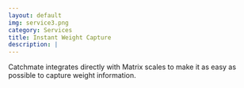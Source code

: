 ```yaml
---
layout: default
img: service3.png
category: Services
title: Instant Weight Capture
description: |
---
```

 Catchmate integrates directly with Matrix scales to make it as easy as possible to capture weight information.
